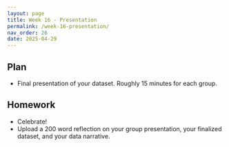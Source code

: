 ```yaml
---
layout: page
title: Week 16 - Presentation
permalink: /week-16-presentation/
nav_order: 26
date: 2025-04-29
---
```


## Plan

* Final presentation of your dataset. Roughly 15 minutes for each group.

## Homework

* Celebrate!
* Upload a 200 word reflection on your group presentation, your finalized dataset, and your data narrative.